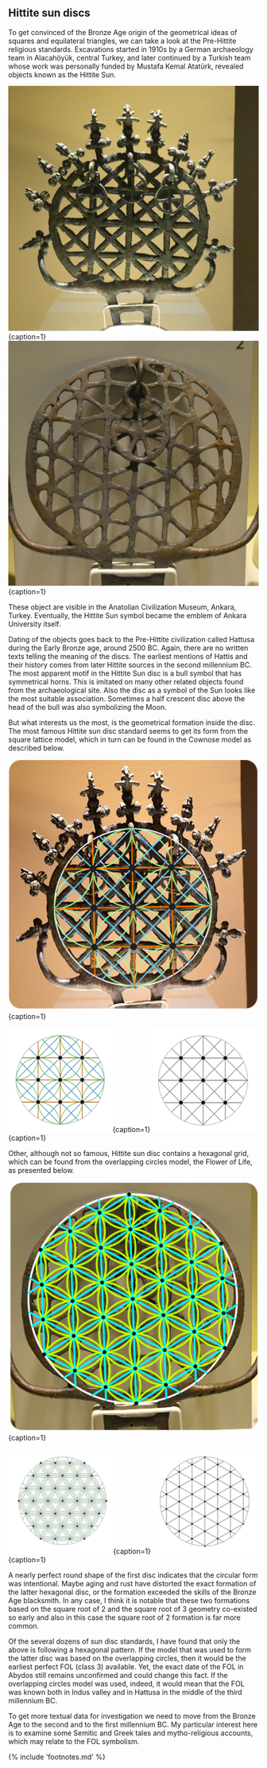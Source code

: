 ## Hittite sun discs

To get convinced of the Bronze Age origin of the geometrical ideas of squares and equilateral triangles, we can take a look at the Pre-Hittite religious standards. Excavations started in 1910s by a German archaeology team in Alacahöyük<!-- cite author="turkishculture.org" title="Turkish Culture Portal - Alacahöyük" date="" location="" type="website" href="http://www.turkishculture.org/archaeology/alacahoyuk-1085.htm" -->, central Turkey, and later continued by a Turkish team whose work was personally funded by Mustafa Kemal Atatürk, revealed objects known as the Hittite Sun. 

![The most famous Hittite sun disc standard](/media/prehittitesun1.jpg){caption=1}
![Rarely presented Hittite sun disc standard](/media/prehittitesun2.jpg){caption=1}
<!-- clear -->

These object are visible in the Anatolian Civilization Museum, Ankara, Turkey. Eventually, the Hittite Sun symbol became the emblem of Ankara University itself.

Dating of the objects goes back to the Pre-Hittite civilization called Hattusa during the Early Bronze age, around 2500 BC. Again, there are no written texts telling the meaning of the discs. The earliest mentions of Hattis and their history comes from later Hittite sources in the second millennium BC. The most apparent motif in the Hittite Sun disc is a bull symbol that has symmetrical horns. This is imitated on many other related  objects<!-- cite author="pinterest.com" title="Hittite Sun Standards" date="2016" location="" type="website" href="https://fi.pinterest.com/markomanninen/hittite-sun-standards/" --> found from the archaeological site. Also the disc as a symbol of the Sun looks like the most suitable association. Sometimes a half crescent disc above the head of the bull was also symbolizing the Moon.

But what interests us the most, is the geometrical formation inside the disc. The most famous Hittite sun disc standard seems to get its form from the square lattice model, which in turn can be found in the Cownose model as described below.

![Hittite sun disc standard with a rectangular geometric design](/media/hittitesun1.png){caption=1}

![Apsamikkum (Cownose)](/media/hittitesun1circlemodel.png){caption=1}
![Equilateral rectangle lattice](/media/hittitesun1squaremodel.png){caption=1}
<!-- clear -->

Other, although not so famous, Hittite sun disc contains a hexagonal grid, which can be found from the overlapping circles model, the Flower of Life, as presented below.

![Hittite sun disc standard with a hexagonal geometric design](/media/hittitesun2.png){caption=1}

![Flower of Life](/media/hittitesun2circlemodel.png){caption=1}
![Equilateral triangle lattice](/media/hittitesun2trianglemodel.png){caption=1}
<!-- clear -->

A nearly perfect round shape of the first disc indicates that the circular form was intentional. Maybe aging and rust have distorted the exact formation of the latter hexagonal disc, or the formation exceeded the skills of the Bronze Age blacksmith. In any case, I think it is notable that these two formations based on the square root of 2 and the square root of 3 geometry co-existed so early and also in this case the square root of 2 formation is far more common.

Of the several dozens of sun disc standards, I have found that only the above is following a hexagonal pattern. If the model that was used to form the latter disc was based on the overlapping circles, then it would be the earliest perfect FOL (class 3) available. Yet, the exact date of the FOL in Abydos still remains unconfirmed and could change this fact. If the overlapping circles model was used, indeed, it would mean that the FOL was known both in Indus valley and in Hattusa in the middle of the third millennium BC.

To get more textual data for investigation we need to move from the Bronze Age to the second and to the first millennium BC. My particular interest here is to examine some Semitic and Greek tales and mytho-religious accounts, which may relate to the FOL symbolism.

{% include 'footnotes.md' %}
